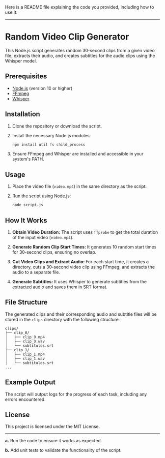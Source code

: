 Here is a README file explaining the code you provided, including how to use it:

---

# Random Video Clip Generator

This Node.js script generates random 30-second clips from a given video file, extracts their audio, and creates subtitles for the audio clips using the Whisper model.

## Prerequisites

- [Node.js](https://nodejs.org/) (version 10 or higher)
- [FFmpeg](https://ffmpeg.org/)
- [Whisper](https://github.com/openai/whisper)

## Installation

1. Clone the repository or download the script.
2. Install the necessary Node.js modules:

    ```sh
    npm install util fs child_process
    ```

3. Ensure FFmpeg and Whisper are installed and accessible in your system's PATH.

## Usage

1. Place the video file (`video.mp4`) in the same directory as the script.
2. Run the script using Node.js:

    ```sh
    node script.js
    ```

## How It Works

1. **Obtain Video Duration:**
   The script uses `ffprobe` to get the total duration of the input video (`video.mp4`).

2. **Generate Random Clip Start Times:**
   It generates 10 random start times for 30-second clips, ensuring no overlap.

3. **Cut Video Clips and Extract Audio:**
   For each start time, it creates a directory, cuts a 30-second video clip using FFmpeg, and extracts the audio to a separate file.

4. **Generate Subtitles:**
   It uses Whisper to generate subtitles from the extracted audio and saves them in SRT format.

## File Structure

The generated clips and their corresponding audio and subtitle files will be stored in the `clips` directory with the following structure:

```
clips/
├── clip_0/
│   ├── clip_0.mp4
│   ├── clip_0.wav
│   └── subtitulos.srt
├── clip_1/
│   ├── clip_1.mp4
│   ├── clip_1.wav
│   └── subtitulos.srt
...
```

## Example Output

The script will output logs for the progress of each task, including any errors encountered.

## License

This project is licensed under the MIT License.

---

**a.** Run the code to ensure it works as expected.

**b.** Add unit tests to validate the functionality of the script.